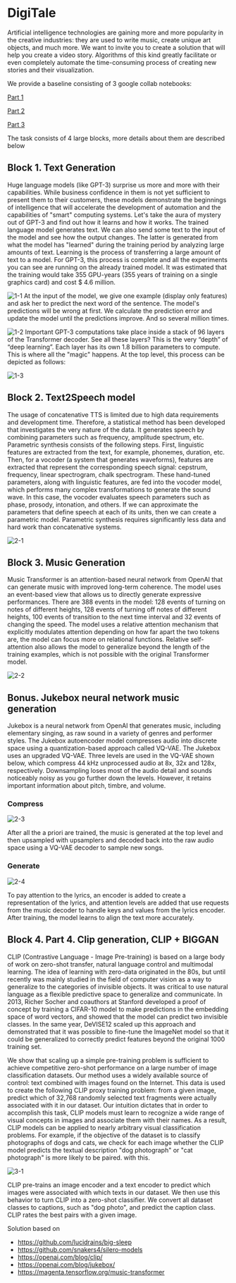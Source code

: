 # DigiTale

Artificial intelligence technologies are gaining more and more popularity in the creative industries: they are used to write music, create unique art objects, and much more.
We want to invite you to create a solution that will help you create a video story. Algorithms of this kind greatly facilitate or even completely automate the time-consuming process of creating new stories and their visualization.

We provide a baseline consisting of 3 google collab notebooks:

[Part 1](https://colab.research.google.com/drive/1tnWMZ26NygRQS1XpHDDBPBiPJvoUFcRN#scrollTo=5Pm8qBu6nVqL)

[Part 2](https://colab.research.google.com/drive/1CTw058KVOgbavUacXSa0fj1v-OgJywwJ#scrollTo=RpG5UbSw1U-_)

[Part 3](https://colab.research.google.com/drive/1Kt0Mb3_6O6RjUzPhYaK_3xeRANYtlxAo#scrollTo=tKoiCpIv8bSp)

The task consists of 4 large blocks, more details about them are described below

## Block 1. Text Generation
Huge language models (like GPT-3) surprise us more and more with their capabilities. While business confidence in them is not yet sufficient to present them to their customers, these models demonstrate the beginnings of intelligence that will accelerate the development of automation and the capabilities of "smart" computing systems. Let's take the aura of mystery out of GPT-3 and find out how it learns and how it works.
The trained language model generates text. We can also send some text to the input of the model and see how the output changes. The latter is generated from what the model has "learned" during the training period by analyzing large amounts of text.
Learning is the process of transferring a large amount of text to a model. For GPT-3, this process is complete and all the experiments you can see are running on the already trained model. It was estimated that the training would take 355 GPU-years (355 years of training on a single graphics card) and cost $ 4.6 million.

![1-1](https://user-images.githubusercontent.com/57997673/119852987-75b74f00-bf18-11eb-9835-2a3708f94252.png)
At the input of the model, we give one example (display only features) and ask her to predict the next word of the sentence.
The model's predictions will be wrong at first. We calculate the prediction error and update the model until the predictions improve.
And so several million times.

![1-2](https://user-images.githubusercontent.com/57997673/119853198-a6978400-bf18-11eb-8b57-a60aef2f360f.png)
Important GPT-3 computations take place inside a stack of 96 layers of the Transformer decoder.
See all these layers? This is the very “depth” of “deep learning”.
Each layer has its own 1.8 billion parameters to compute. This is where all the "magic" happens. At the top level, this process can be depicted as follows:

![1-3](https://user-images.githubusercontent.com/57997673/119853333-c75fd980-bf18-11eb-9b76-d8bc694b9d4b.png)

## Block 2. Text2Speech model
The usage of concatenative TTS is limited due to high data requirements and development time. Therefore, a statistical method has been developed that investigates the very nature of the data. It generates speech by combining parameters such as frequency, amplitude spectrum, etc.
Parametric synthesis consists of the following steps.
First, linguistic features are extracted from the text, for example, phonemes, duration, etc.
Then, for a vocoder (a system that generates waveforms), features are extracted that represent the corresponding speech signal: cepstrum, frequency, linear spectrogram, chalk spectrogram.
These hand-tuned parameters, along with linguistic features, are fed into the vocoder model, which performs many complex transformations to generate the sound wave. In this case, the vocoder evaluates speech parameters such as phase, prosody, intonation, and others.
If we can approximate the parameters that define speech at each of its units, then we can create a parametric model. Parametric synthesis requires significantly less data and hard work than concatenative systems.

![2-1](https://user-images.githubusercontent.com/57997673/119853730-1f96db80-bf19-11eb-9cb7-2796d6a41c54.png)

## Block 3. Music Generation
Music Transformer is an attention-based neural network from OpenAI that can generate music with improved long-term coherence.
The model uses an event-based view that allows us to directly generate expressive performances. There are 388 events in the model: 128 events of turning on notes of different heights, 128 events of turning off notes of different heights, 100 events of transition to the next time interval and 32 events of changing the speed.
The model uses a relative attention mechanism that explicitly modulates attention depending on how far apart the two tokens are, the model can focus more on relational functions. Relative self-attention also allows the model to generalize beyond the length of the training examples, which is not possible with the original Transformer model.

![2-2](https://user-images.githubusercontent.com/57997673/119854082-70a6cf80-bf19-11eb-8a2a-1aae4cc67be0.png)


## Bonus. Jukebox neural network music generation

Jukebox is a neural network from OpenAI that generates music, including elementary singing, as raw sound in a variety of genres and performer styles.
The Jukebox autoencoder model compresses audio into discrete space using a quantization-based approach called VQ-VAE. The Jukebox uses an upgraded VQ-VAE.
Three levels are used in the VQ-VAE shown below, which compress 44 kHz unprocessed audio at 8x, 32x and 128x, respectively. Downsampling loses most of the audio detail and sounds noticeably noisy as you go further down the levels. However, it retains important information about pitch, timbre, and volume.

### Compress

![2-3](https://user-images.githubusercontent.com/57997673/119854417-b82d5b80-bf19-11eb-9768-fec125905aac.png)

After all the a priori are trained, the music is generated at the top level and then upsampled with upsamplers and decoded back into the raw audio space using a VQ-VAE decoder to sample new songs.

### Generate

![2-4](https://user-images.githubusercontent.com/57997673/119854500-c9766800-bf19-11eb-9969-8c88a5073b0c.png)

To pay attention to the lyrics, an encoder is added to create a representation of the lyrics, and attention levels are added that use requests from the music decoder to handle keys and values from the lyrics encoder. After training, the model learns to align the text more accurately.

## Block 4. Part 4. Clip generation, CLIP + BIGGAN

CLIP (Contrastive Language - Image Pre-training) is based on a large body of work on zero-shot transfer, natural language control and multimodal learning. The idea of learning with zero-data originated in the 80s, but until recently was mainly studied in the field of computer vision as a way to generalize to the categories of invisible objects.
It was critical to use natural language as a flexible predictive space to generalize and communicate. In 2013, Richer Socher and coauthors at Stanford developed a proof of concept by training a CIFAR-10 model to make predictions in the embedding space of word vectors, and showed that the model can predict two invisible classes. In the same year, DeVISE12 scaled up this approach and demonstrated that it was possible to fine-tune the ImageNet model so that it could be generalized to correctly predict features beyond the original 1000 training set.

We show that scaling up a simple pre-training problem is sufficient to achieve competitive zero-shot performance on a large number of image classification datasets. Our method uses a widely available source of control: text combined with images found on the Internet. This data is used to create the following CLIP proxy training problem: from a given image, predict which of 32,768 randomly selected text fragments were actually associated with it in our dataset.
Our intuition dictates that in order to accomplish this task, CLIP models must learn to recognize a wide range of visual concepts in images and associate them with their names. As a result, CLIP models can be applied to nearly arbitrary visual classification problems. For example, if the objective of the dataset is to classify photographs of dogs and cats, we check for each image whether the CLIP model predicts the textual description "dog photograph" or "cat photograph" is more likely to be paired. with this.

![3-1](https://user-images.githubusercontent.com/57997673/119855225-66d19c00-bf1a-11eb-89df-ff2d6d6e36f9.png)

CLIP pre-trains an image encoder and a text encoder to predict which images were associated with which texts in our dataset. We then use this behavior to turn CLIP into a zero-shot classifier. We convert all dataset classes to captions, such as "dog photo", and predict the caption class. CLIP rates the best pairs with a given image.

Solution based on
* https://github.com/lucidrains/big-sleep
* https://github.com/snakers4/silero-models
* https://openai.com/blog/clip/
* https://openai.com/blog/jukebox/
* https://magenta.tensorflow.org/music-transformer
